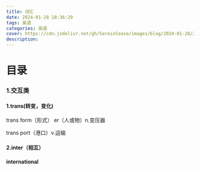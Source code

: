 ```yaml
---
title: 词汇
date: 2024-01-28 18:36:29
tags: 英语
categories: 英语
cover: https://cdn.jsdelivr.net/gh/SereinCease/images/blog/2024-01-28/202201191305222-82c0fe.jpg
description:
---
```


# 目录

### 1.交互类

#### 1.trans(转变，变化)

trans form（形式） er（人或物）n.变压器

trans port（港口）v.运输

#### 2.inter（相互）

#### international



























